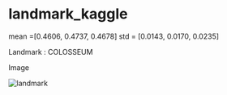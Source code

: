 # landmark_kaggle

mean =[0.4606, 0.4737, 0.4678]
std = [0.0143, 0.0170, 0.0235]




Landmark : COLOSSEUM

Image

![landmark](https://lh5.googleusercontent.com/-HafoN18BXjI/UodleEg5udI/AAAAAAAAA1U/5nIYwZOLNUg/s1600/)
